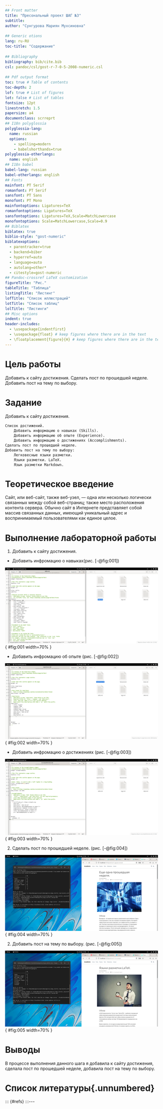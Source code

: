 ```yaml
---
## Front matter
title: "Пресональный проект ШАГ №3"
subtitle: 
author: "Сунгурова Мариян Мухсиновна"

## Generic otions
lang: ru-RU
toc-title: "Содержание"

## Bibliography
bibliography: bib/cite.bib
csl: pandoc/csl/gost-r-7-0-5-2008-numeric.csl

## Pdf output format
toc: true # Table of contents
toc-depth: 2
lof: true # List of figures
lot: false # List of tables
fontsize: 12pt
linestretch: 1.5
papersize: a4
documentclass: scrreprt
## I18n polyglossia
polyglossia-lang:
  name: russian
  options:
	- spelling=modern
	- babelshorthands=true
polyglossia-otherlangs:
  name: english
## I18n babel
babel-lang: russian
babel-otherlangs: english
## Fonts
mainfont: PT Serif
romanfont: PT Serif
sansfont: PT Sans
monofont: PT Mono
mainfontoptions: Ligatures=TeX
romanfontoptions: Ligatures=TeX
sansfontoptions: Ligatures=TeX,Scale=MatchLowercase
monofontoptions: Scale=MatchLowercase,Scale=0.9
## Biblatex
biblatex: true
biblio-style: "gost-numeric"
biblatexoptions:
  - parentracker=true
  - backend=biber
  - hyperref=auto
  - language=auto
  - autolang=other*
  - citestyle=gost-numeric
## Pandoc-crossref LaTeX customization
figureTitle: "Рис."
tableTitle: "Таблица"
listingTitle: "Листинг"
lofTitle: "Список иллюстраций"
lotTitle: "Список таблиц"
lolTitle: "Листинги"
## Misc options
indent: true
header-includes:
  - \usepackage{indentfirst}
  - \usepackage{float} # keep figures where there are in the text
  - \floatplacement{figure}{H} # keep figures where there are in the text
---
```


# Цель работы

Добавить к сайту достижения. Сделать пост по прошедшей неделе. Добавить пост на тему по выбору.

# Задание

Добавить к сайту достижения.

    Список достижений.
        Добавить информацию о навыках (Skills).
        Добавить информацию об опыте (Experience).
        Добавить информацию о достижениях (Accomplishments).
    Сделать пост по прошедшей неделе.
    Добавить пост на тему по выбору:
        Легковесные языки разметки.
        Языки разметки. LaTeX.
        Язык разметки Markdown.


# Теоретическое введение

Сайт, или веб-сайт, также веб-узел, — одна или несколько логически связанных между собой веб-страниц; также место расположения контента сервера. Обычно сайт в Интернете представляет собой массив связанных данных, имеющий уникальный адрес и воспринимаемый пользователями как единое целое.

# Выполнение лабораторной работы

1. Добавить к сайту достижения.


- Добавить инфромацию о навыках(рис. [-@fig:001])

![Скриншот терминала](image/рис4.png){ #fig:001 width=70% }

- Добавить инфромацию об опыте (рис. [-@fig:002])

![Скриншот терминала](image/рис2.png){ #fig:002 width=70% }

- Добавить инфромацию о достижениях (рис. [-@fig:003])

![Скриншот терминала](image/рис3.png){ #fig:003 width=70% }

2. Сделать пост по прошедшей неделе. (рис. [-@fig:004])

![Скриншот](image/рис5.png){ #fig:004 width=70% }


2.  Добавить пост на тему по выбору. (рис. [-@fig:005])


![Скриншот терминала](image/рис6.png){ #fig:005 width=70% }


# Выводы

В процессе выполнения данного шага я добавила к сайту достижения, сделала пост по прошедшей неделе, добавила пост на тему по выбору.


# Список литературы{.unnumbered}

::: {#refs}
:::---

